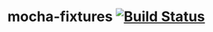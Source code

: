 # mocha-fixtures [![Build Status](https://travis-ci.org/forivall/mocha-fixtures-generic.svg?branch=master)](https://travis-ci.org/forivall/mocha-fixtures-generic)
